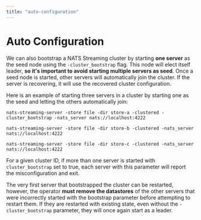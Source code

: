 ```yaml
---
title: "auto-configuration"
---
```

# Auto Configuration

We can also bootstrap a NATS Streaming cluster by starting **one server** as the seed node using the `-cluster_bootstrap` flag. This node will elect itself leader, **so it's important to avoid starting multiple servers as seed**. Once a seed node is started, other servers will automatically join the cluster. If the server is recovering, it will use the recovered cluster configuration.

Here is an example of starting three servers in a cluster by starting one as the seed and letting the others automatically join:

```text
nats-streaming-server -store file -dir store-a -clustered -cluster_bootstrap -nats_server nats://localhost:4222

nats-streaming-server -store file -dir store-b -clustered -nats_server nats://localhost:4222

nats-streaming-server -store file -dir store-c -clustered -nats_server nats://localhost:4222
```

For a given cluster ID, if more than one server is started with `cluster_bootstrap` set to true, each server with this parameter will report the misconfiguration and exit.

The very first server that bootstrapped the cluster can be restarted, however, the operator **must remove the datastores** of the other servers that were incorrectly started with the bootstrap parameter before attempting to restart them. If they are restarted with existing state, even without the `-cluster_bootstrap` parameter, they will once again start as a leader.

